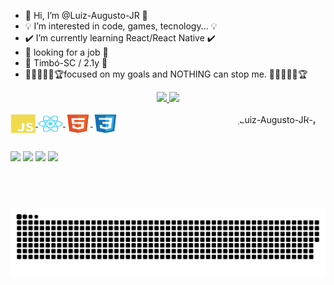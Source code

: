 - 👋 Hi, I’m @Luiz-Augusto-JR 👋
- 💡 I’m interested in code, games, tecnology... 💡
- ✔️ I’m currently learning React/React Native ✔️
- 👔 looking for a job 👔 
- 📍  Timbó-SC / 2.1y 📍 
- 👨🏻‍💻🏋🏻🏆focused on my goals and NOTHING can stop me. 👨🏻‍💻🏋🏻🏆

<div align="center">
  <a href="https://github.com/Luiz-Augusto-JR">
  <img height="180em" src="https://github-readme-stats.vercel.app/api?username=Luiz-Augusto-JR&show_icons=true&include_all_commits=true&count_private=true"/>
  <img height="180em" src="https://github-readme-stats.vercel.app/api/top-langs/?username=Luiz-Augusto-JR&layout=compact&langs_count=7"/>
</div>
 <div style="display: inline_block"><br>
  <img align="center" alt="Luiz-Augusto-JR-Js" height="30" width="40" src="https://raw.githubusercontent.com/devicons/devicon/master/icons/javascript/javascript-plain.svg">
  <img align="center" alt="Luiz-Augusto-JR-React" height="30" width="40" src="https://raw.githubusercontent.com/devicons/devicon/master/icons/react/react-original.svg">
  <img align="center" alt="Luiz-Augusto-JR-HTML" height="30" width="40" src="https://raw.githubusercontent.com/devicons/devicon/master/icons/html5/html5-original.svg">
  <img align="center" alt="Luiz-Augusto-JR-CSS" height="30" width="40" src="https://raw.githubusercontent.com/devicons/devicon/master/icons/css3/css3-original.svg">
  <img align="right" alt="Luiz-Augusto-JR-pic" height="150" style="border-radius:50px;" src="https://avatars.githubusercontent.com/u/83592352?s=400&u=eb47b05ed428e6a0ab4c0298c6460e485564e858&v=4">
</div>
  
##
 
<div> 
  <a href="https://www.instagram.com/juniorluiz__/" target="_blank"><img src="https://img.shields.io/badge/-Instagram-%23E4405F?style=for-the-badge&logo=instagram&logoColor=white"   target="_blank"></a>
 <a href="" target="_blank"><img src="https://img.shields.io/badge/Discord-7289DA?style=for-the-badge&logo=discord&logoColor=white" target="_blank"></a> 
  <a href = ""><img src="https://img.shields.io/badge/-Gmail-%23333?style=for-the-badge&logo=gmail&logoColor=white" target="_blank"></a>
  <a href="" target="_blank"><img src="https://img.shields.io/badge/-LinkedIn-%230077B5?style=for-the-badge&logo=linkedin&logoColor=white" target="_blank"></a> 
 
  ![Snake animation](https://github.com/Luiz-Augusto-JR/Luiz-Augusto-JR/blob/output/github-contribution-grid-snake.svg)
 
</div>
  
